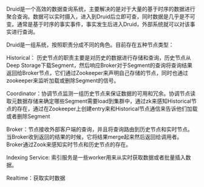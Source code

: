 Druid是一个高效的数据查询系统，主要解决的是对于大量的基于时序的数据进行聚合查询。数据可以实时摄入，进入到Druid后立即可查，同时数据是几乎是不可变。通常是基于时序的事实事件，事实发生后进入Druid，外部系统就可以对该事实进行查询。

Druid是一组系统，按照职责分成不同的角色。目前存在五种节点类型：



Historical： 历史节点的职责主要是对历史的数据进行存储和查询，历史节点从Deep Storage下载Segment，然后响应Broker对于Segment的查询将查询结果返回给Broker节点，它们通过Zookeeper来声明自己存储的节点，同时也通过zookeeper来监听加载或删除Segment的信号。

Coordinator：协调节点监测一组历史节点来保证数据的可用和冗余。协调节点读取元数据存储来确定哪些Segment需要load到集群中，通过zk来感知Historical节点的存在，通过在Zookeeper上创建entry来和Historical节点通信来告诉他们加载或者删除Segment

Broker：节点接收外部客户端的查询，并且将查询路由到历史节点和实时节点。当Broker收到返回的结果的时候，它将结果merge起来然后返回给调用者。Broker通过Zook来感知实时节点和历史节点的存在。

Indexing Service: 索引服务是一些worker用来从实时获取数据或者批量插入数据。

Realtime：获取实时数据



